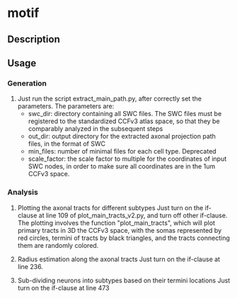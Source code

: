 # motif
## Description
## Usage
### Generation
1. Just run the script extract_main_path.py, after correctly set the parameters. The parameters are:
    - swc_dir: directory containing all SWC files. The SWC files must be registered to the standardized CCFv3 atlas space, so that they be comparably analyzed in the subsequent steps
    - out_dir: output directory for the extracted axonal projection path files, in the format of SWC
    - min_files: number of minimal files for each cell type. Deprecated
    - scale_factor: the scale factor to multiple for the coordinates of input SWC nodes, in order to make sure all coordinates are in the 1um CCFv3 space.

### Analysis
1. Plotting the axonal tracts for different subtypes
Just turn on the if-clause at line 109 of plot_main_tracts_v2.py, and turn off other if-clause. The plotting involves the function "plot_main_tracts", which will plot primary tracts in 3D the CCFv3 space, with the somas represented by red circles, termini of tracts by black triangles, and the tracts connecting them are randomly colored.

2. Radius estimation along the axonal tracts
Just turn on the if-clause at line 236. 

3. Sub-dividing neurons into subtypes based on their termini locations
Just turn on the if-clause at line 473